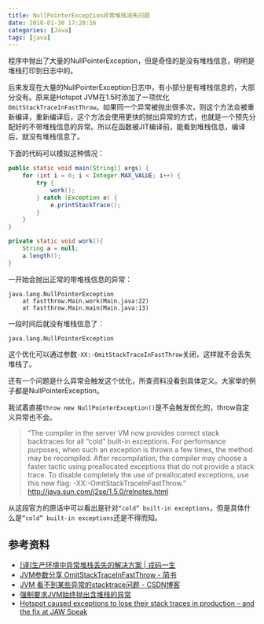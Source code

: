 ```yaml
---
title: NullPointerException异常堆栈消失问题
date: 2018-01-30 17:28:16
categories: [Java]
tags: [java]
---
```


程序中抛出了大量的NullPointerException，但是奇怪的是没有堆栈信息，明明是堆栈打印到日志中的。

<!-- more -->

后来发现在大量的NullPointerException日志中，有小部分是有堆栈信息的，大部分没有。原来是Hotspot JVM在1.5时添加了一项优化`OmitStackTraceInFastThrow`。如果同一个异常被抛出很多次，则这个方法会被重新编译，重新编译后，这个方法会使用更快的抛出异常的方式，也就是一个预先分配好的不带堆栈信息的异常。所以在函数被JIT编译前，能看到堆栈信息，编译后，就没有堆栈信息了。

下面的代码可以模拟这种情况：

```java
public static void main(String[] args) {
    for (int i = 0; i < Integer.MAX_VALUE; i++) {
        try {
            work();
        } catch (Exception e) {
            e.printStackTrace();
        }
    }
}

private static void work(){
    String a = null;
    a.length();
}
```

一开始会抛出正常的带堆栈信息的异常：

```
java.lang.NullPointerException
	at fastthrow.Main.work(Main.java:22)
	at fastthrow.Main.main(Main.java:13)
```

一段时间后就没有堆栈信息了：

```
java.lang.NullPointerException
```

这个优化可以通过参数`-XX:-OmitStackTraceInFastThrow`关闭，这样就不会丢失堆栈了。

还有一个问题是什么异常会触发这个优化，所查资料没看到具体定义。大家举的例子都是NullPointerException。

我试着直接`throw new NullPointerException()`是不会触发优化的，throw自定义异常也不会。

> “The compiler in the server VM now provides correct stack backtraces for all “cold” built-in exceptions. For performance purposes, when such an exception is thrown a few times, the method may be recompiled. After recompilation, the compiler may choose a faster tactic using preallocated exceptions that do not provide a stack trace. To disable completely the use of preallocated exceptions, use this new flag: -XX:-OmitStackTraceInFastThrow.” http://java.sun.com/j2se/1.5.0/relnotes.html

从这段官方的原话中可以看出是针对`“cold” built-in exceptions`，但是具体什么是`“cold” built-in exceptions`还是不得而知。

## 参考资料
- [[译]生产环境中异常堆栈丢失的解决方案 | 戎码一生](http://rongmayisheng.com/post/%e8%af%91%e7%94%9f%e4%ba%a7%e7%8e%af%e5%a2%83%e4%b8%ad%e5%bc%82%e5%b8%b8%e5%a0%86%e6%a0%88%e4%b8%a2%e5%a4%b1%e7%9a%84%e8%a7%a3%e5%86%b3%e6%96%b9%e6%a1%88)
- [JVM参数分享 OmitStackTraceInFastThrow - 简书](https://www.jianshu.com/p/e87d166380eb)
- [JVM 看不到某些异常的stacktrace问题 - CSDN博客](http://blog.csdn.net/alivetime/article/details/6166252)
- [强制要求JVM始终抛出含堆栈的异常](http://jadyer.cn/2012/11/22/jvm-omit-stacktrace-in-fast-throw/)
- [Hotspot caused exceptions to lose their stack traces in production – and the fix at JAW Speak](http://jawspeak.com/2010/05/26/hotspot-caused-exceptions-to-lose-their-stack-traces-in-production-and-the-fix/)